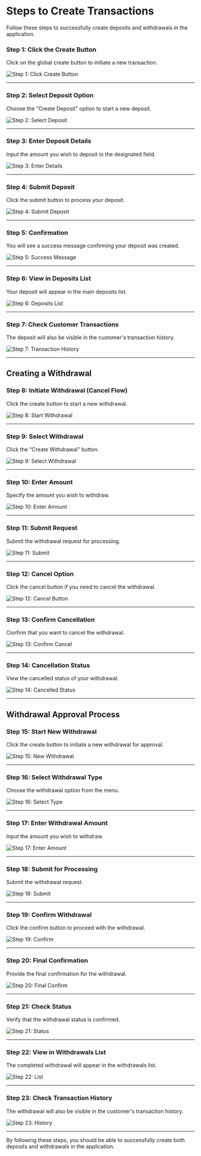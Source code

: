 # Steps to Create Transactions

Follow these steps to successfully create deposits and withdrawals in the application.

### Step 1: Click the Create Button
Click on the global create button to initiate a new transaction.

![Step 1: Click Create Button](./screenshots/transactions.cy.ts/1_click_create_button.png)

---

### Step 2: Select Deposit Option
Choose the "Create Deposit" option to start a new deposit.

![Step 2: Select Deposit](./screenshots/transactions.cy.ts/2_create_deposit_button.png)

---

### Step 3: Enter Deposit Details
Input the amount you wish to deposit in the designated field.

![Step 3: Enter Details](./screenshots/transactions.cy.ts/3_enter_deposit_details.png)

---

### Step 4: Submit Deposit
Click the submit button to process your deposit.

![Step 4: Submit Deposit](./screenshots/transactions.cy.ts/4_deposit_create_submit_button.png)

---

### Step 5: Confirmation
You will see a success message confirming your deposit was created.

![Step 5: Success Message](./screenshots/transactions.cy.ts/5_deposit_created_success.png)

---

### Step 6: View in Deposits List
Your deposit will appear in the main deposits list.

![Step 6: Deposits List](./screenshots/transactions.cy.ts/6_created_deposit_should_be_in_list.png)

---

### Step 7: Check Customer Transactions
The deposit will also be visible in the customer's transaction history.

![Step 7: Transaction History](./screenshots/transactions.cy.ts/7_created_deposit_in_customer_transactions.png)

---

## Creating a Withdrawal

### Step 8: Initiate Withdrawal (Cancel Flow)
Click the create button to start a new withdrawal.

![Step 8: Start Withdrawal](./screenshots/transactions.cy.ts/8_withdrawal_create_button_cancel_flow.png)

---

### Step 9: Select Withdrawal
Click the "Create Withdrawal" button.

![Step 9: Select Withdrawal](./screenshots/transactions.cy.ts/9_select_withdrawal_cancel_flow.png)

---

### Step 10: Enter Amount
Specify the amount you wish to withdraw.

![Step 10: Enter Amount](./screenshots/transactions.cy.ts/10_enter_withdrawal_amount_cancel_flow.png)

---

### Step 11: Submit Request
Submit the withdrawal request for processing.

![Step 11: Submit](./screenshots/transactions.cy.ts/11_submit_withdrawal_cancel_flow.png)

---

### Step 12: Cancel Option
Click the cancel button if you need to cancel the withdrawal.

![Step 12: Cancel Button](./screenshots/transactions.cy.ts/12_click_cancel_button.png)

---

### Step 13: Confirm Cancellation
Confirm that you want to cancel the withdrawal.

![Step 13: Confirm Cancel](./screenshots/transactions.cy.ts/13_confirm_cancellation.png)

---

### Step 14: Cancellation Status
View the cancelled status of your withdrawal.

![Step 14: Cancelled Status](./screenshots/transactions.cy.ts/14_cancelled_status.png)

---

## Withdrawal Approval Process

### Step 15: Start New Withdrawal
Click the create button to initiate a new withdrawal for approval.

![Step 15: New Withdrawal](./screenshots/transactions.cy.ts/15_withdrawal_create_button_approve_flow.png)

---

### Step 16: Select Withdrawal Type
Choose the withdrawal option from the menu.

![Step 16: Select Type](./screenshots/transactions.cy.ts/16_select_withdrawal_approve_flow.png)

---

### Step 17: Enter Withdrawal Amount
Input the amount you wish to withdraw.

![Step 17: Enter Amount](./screenshots/transactions.cy.ts/17_enter_withdrawal_amount_approve_flow.png)

---

### Step 18: Submit for Processing
Submit the withdrawal request.

![Step 18: Submit](./screenshots/transactions.cy.ts/18_submit_withdrawal_approve_flow.png)

---

### Step 19: Confirm Withdrawal
Click the confirm button to proceed with the withdrawal.

![Step 19: Confirm](./screenshots/transactions.cy.ts/19_click_confirm_button.png)

---

### Step 20: Final Confirmation
Provide the final confirmation for the withdrawal.

![Step 20: Final Confirm](./screenshots/transactions.cy.ts/20_final_confirmation.png)

---

### Step 21: Check Status
Verify that the withdrawal status is confirmed.

![Step 21: Status](./screenshots/transactions.cy.ts/21_confirmed_status.png)

---

### Step 22: View in Withdrawals List
The completed withdrawal will appear in the withdrawals list.

![Step 22: List](./screenshots/transactions.cy.ts/22_newly_created_withdrawal_in_list.png)

---

### Step 23: Check Transaction History
The withdrawal will also be visible in the customer's transaction history.

![Step 23: History](./screenshots/transactions.cy.ts/23_newly_created_withdrawal_in_transactions.png)

---

By following these steps, you should be able to successfully create both deposits and withdrawals in the application.